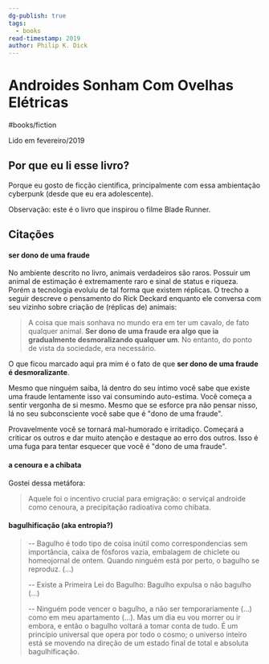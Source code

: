 ```yaml
---
dg-publish: true
tags:
  - books
read-timestamp: 2019
author: Philip K. Dick
---
```


# Androides Sonham Com Ovelhas Elétricas

#books/fiction 

Lido em fevereiro/2019

## Por que eu li esse livro?

Porque eu gosto de ficção científica, principalmente com essa ambientação cyberpunk (desde que eu era adolescente).

Observação: este é o livro que inspirou o filme Blade Runner.

## Citações

#### ser dono de uma fraude

No ambiente descrito no livro, animais verdadeiros são raros. Possuir um animal de estimação é extremamente raro e sinal de status e riqueza. Porém a tecnologia evoluiu de tal forma que existem réplicas. O trecho a seguir descreve o pensamento do Rick Deckard enquanto ele conversa com seu vizinho sobre criação de (réplicas de) animais:

> A coisa que mais sonhava no mundo era em ter um cavalo, de fato qualquer animal. **Ser dono de uma fraude era algo que ia gradualmente desmoralizando qualquer um**. No entanto, do ponto de vista da sociedade, era necessário.

O que ficou marcado aqui pra mim é o fato de que **ser dono de uma fraude é desmoralizante**.

Mesmo que ninguém saiba, lá dentro do seu íntimo você sabe que existe uma fraude lentamente isso vai consumindo auto-estima. Você começa a sentir vergonha de si mesmo. Mesmo que se esforce pra não pensar nisso, lá no seu subconsciente você sabe  que é "dono de uma fraude".

Provavelmente você se tornará mal-humorado e irritadiço. Começará a criticar os outros e dar muito atenção e destaque ao erro dos outros. Isso é uma fuga para tentar esquecer que você é "dono de uma fraude".

#### a cenoura e a chibata

Gostei dessa metáfora:

> Aquele foi o incentivo crucial para emigração: o serviçal androide como cenoura, a precipitação radioativa como chibata.

#### bagulhificação (aka entropia?)

> -- Bagulho é todo tipo de coisa inútil como correspondencias sem importância, caixa de fósforos vazia, embalagem de chiclete ou homeojornal de ontem. Quando ninguém está por perto, o bagulho se reproduz.
> (...)
> 
> -- Existe a Primeira Lei do Bagulho: Bagulho expulsa o não bagulho
> (...)
> 
> -- Ninguém pode vencer o bagulho, a não ser temporariamente (...) como em meu apartamento (...). Mas um dia eu vou morrer ou ir embora, e então o bagulho voltará a tomar conta de tudo. É um princípio universal que opera por todo o cosmo; o universo inteiro está se movendo na direção de um estado final de total e absoluta bagulhificação.

